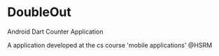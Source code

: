 # DoubleOut
Android Dart Counter Application

A application developed at the cs course 'mobile applications' @HSRM
